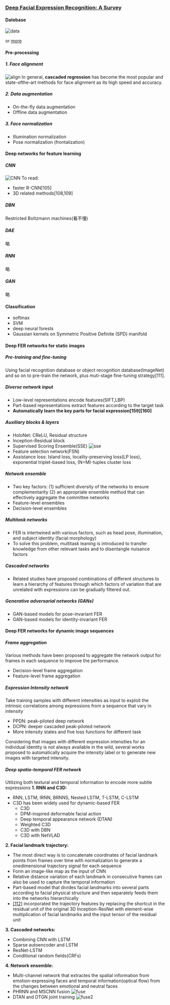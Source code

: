 ### [Deep Facial Expression Recognition: A Survey](https://arxiv.org/pdf/1804.08348.pdf)

#### Datebase
![data](https://i.loli.net/2018/11/22/5bf64ddc0b792.png)

or [more](https://www.behance.net/gallery/10675283/Facial-Expression-Public-Databases)

#### Pre-processing
##### 1. Face alignment
![align](https://i.loli.net/2018/11/22/5bf65ce73ecfc.png)
In general, **cascaded regression** has become the most popular and state-ofthe-art methods for face alignment as its high speed and accuracy.

##### 2. Data augmentation
* On-the-fly data augmentation
* Offline data augmentation

##### 3. Face normalization
* Illumination normalization
* Pose normalization (frontalization)

#### Deep networks for feature learning
##### CNN
![CNN](https://i.loli.net/2018/11/22/5bf67374e5b04.png)
To read:
  * faster R-CNN[105]
  * 3D related methods[108,109]

##### DBN
Restricted Boltzmann machines(看不懂)

##### DAE
略
##### RNN
略
##### GAN
略

#### Classification
* softmax
* SVM
* deep neural forests
* Gaussian kernels on Symmetric Positive Definite (SPD) manifold

#### Deep FER networks for static images
##### Pre-training and fine-tuning
Using facial recognition database or object recognition database(ImageNet) and so on to pre-train the network, plus muti-stage fine-tuning strategy[111].

##### Diverse network input
* Low-level representations encode features(SIFT,LBP)
* Part-based representations extract features according to the target task
* **Automatically learn the key parts for facial expression[159][160]**

##### Auxiliary blocks & layers
* HoloNet: CReLU, Residual structure
* Inception-Residual block
* Supervised Scoring Ensemble(SSE)
![sse](https://i.loli.net/2018/11/26/5bfbe0c8e8c9e.png)
* Feature selection network(FSN)
* Assistance loss: Island loss, locality-preserving loss(LP loss), exponential triplet-based loss, (N+M)-tuples cluster loss

##### Network ensemble
* Two key factors:
(1) sufficient diversity of the networks to ensure complementarity
(2) an appropriate ensemble method that can effectively aggregate the committee networks
* Feature-level ensembles
* Decision-level ensembles

##### Multitask networks
* FER is intertwined with various factors, such as head pose, illumination, and subject identity (facial morphology)
* To solve this problem, multitask leaning is introduced to transfer knowledge from other relevant tasks and to disentangle nuisance factors

##### Cascaded networks
* Related studies have proposed combinations of different structures to learn a hierarchy of features through which factors of variation that are unrelated with expressions can be gradually filtered out.

##### Generative adversarial networks (GANs)
* GAN-based models for pose-invariant FER
* GAN-based models for identity-invariant FER

#### Deep FER networks for dynamic image sequences
##### Frame aggregation
Various methods have been proposed to aggregate the network output for frames in each sequence to improve the performance.
* Decision-level frame aggregation
* Feature-level frame aggregation

##### Expression Intensity network
Take training samples with different intensities as input to exploit the intrinsic correlations among expressions from a sequence that vary in intensity
* PPDN: peak-piloted deep network
* DCPN: deeper cascaded peak-piloted network
* More intensity states and five loss functions for different task

Considering that images with different expression intensities for an individual identity is not always available in the wild, several works proposed to automatically acquire the intensity label or to generate new images with targeted intensity.

##### Deep spatio-temporal FER network
Utilizing both textural and temporal information to encode more subtle expressions
**1. RNN and C3D:**
* RNN, LSTM, IRNN, BRNNS, Nested LSTM, T-LSTM, C-LSTM
* C3D has been widely used for dynamic-based FER
  * C3D
  * DPM-inspired deformable facial action
  * Deep temporal appearance network (DTAN)
  * Weighted C3D
  * C3D with DBN
  * C3D with NetVLAD

**2. Facial landmark trajectory:**
* The most direct way is to concatenate coordinates of facial landmark points from frames over time with normalization to generate a onedimensional trajectory signal for each sequence
* Form an image-like map as the input of CNN
* Relative distance variation of each landmark in consecutive frames can also be used to capture the temporal information
* Part-based model that divides facial landmarks into several parts according to facial physical structure and then separately feeds them into the networks hierarchically
* [[112]](http://openaccess.thecvf.com/content_cvpr_2017_workshops/w41/papers/Mahoor_Facial_Expression_Recognition_CVPR_2017_paper.pdf) incorporated the trajectory features by replacing the shortcut in the residual unit of the original 3D Inception-ResNet with element-wise multiplication of facial landmarks and the input tensor of the residual unit

**3. Cascaded networks:**
* Combining CNN with LSTM
* Sparse autoencoder and LSTM
* ResNet-LSTM
* Conditional random fields(CRFs)

**4. Network ensemble:**
* Multi-channel network that extractes the spatial information from emotion-expressing faces and temporal information(optical flow) from the changes between emotional and neutral faces
* PHRNN and MSCNN fusion
![fuse](https://i.loli.net/2018/12/01/5c0234632bab6.png)
* DTAN and DTGN joint training
![fuse2](https://i.loli.net/2018/12/01/5c023499f38c7.png)




